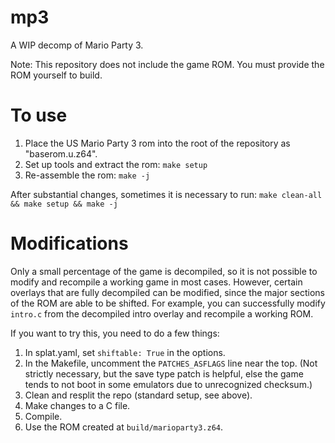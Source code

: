 # mp3

A WIP decomp of Mario Party 3.

Note: This repository does not include the game ROM. You must provide the ROM yourself to build.

# To use

1. Place the US Mario Party 3 rom into the root of the repository as "baserom.u.z64".
2. Set up tools and extract the rom: `make setup`
3. Re-assemble the rom: `make -j`

After substantial changes, sometimes it is necessary to run: `make clean-all && make setup && make -j`

# Modifications

Only a small percentage of the game is decompiled, so it is not possible to modify and recompile
a working game in most cases. However, certain overlays that are fully decompiled can be modified,
since the major sections of the ROM are able to be shifted. For example, you can successfully modify
`intro.c` from the decompiled intro overlay and recompile a working ROM.

If you want to try this, you need to do a few things:

1. In splat.yaml, set `shiftable: True` in the options.
2. In the Makefile, uncomment the `PATCHES_ASFLAGS` line near the top. (Not strictly necessary, but the save type patch is helpful, else the game tends to not boot in some emulators due to unrecognized checksum.)
3. Clean and resplit the repo (standard setup, see above).
4. Make changes to a C file.
5. Compile.
6. Use the ROM created at `build/marioparty3.z64`.
